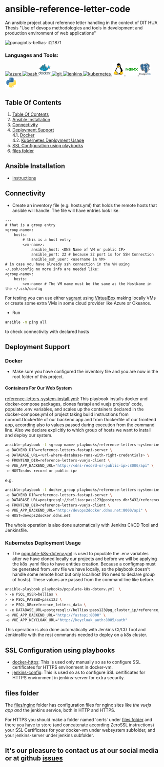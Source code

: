 # ansible-reference-letter-code
An ansible project about reference letter handling in the context of DIT HUA Thesis "Use of devops methodologies and tools in development and production environment of web applications"

<p align="left"> <img src="https://komarev.com/ghpvc/?username=panagiotis-bellias-it21871&label=Profile%20views&color=0e75b6&style=flat" alt="panagiotis-bellias-it21871" /> </p>

<h3 align="left">Languages and Tools:</h3>
<p align="left"> <a href="https://azure.microsoft.com/en-in/" target="_blank"> <img src="https://www.vectorlogo.zone/logos/microsoft_azure/microsoft_azure-icon.svg" alt="azure" width="40" height="40"/> </a> <a href="https://www.gnu.org/software/bash/" target="_blank"> <img src="https://www.vectorlogo.zone/logos/gnu_bash/gnu_bash-icon.svg" alt="bash" width="40" height="40"/> </a>
<a href="https://www.docker.com/" target="_blank"> <img src="https://raw.githubusercontent.com/devicons/devicon/master/icons/docker/docker-original-wordmark.svg" alt="docker" width="40" height="40"/> </a>
<a href="https://git-scm.com/" target="_blank"> <img src="https://www.vectorlogo.zone/logos/git-scm/git-scm-icon.svg" alt="git" width="40" height="40"/> </a> <a href="https://www.jenkins.io" target="_blank"> <img src="https://www.vectorlogo.zone/logos/jenkins/jenkins-icon.svg" alt="jenkins" width="40" height="40"/> </a> <a href="https://kubernetes.io" target="_blank"> <img src="https://www.vectorlogo.zone/logos/kubernetes/kubernetes-icon.svg" alt="kubernetes" width="40" height="40"/> </a> <a href="https://www.linux.org/" target="_blank"> <img src="https://raw.githubusercontent.com/devicons/devicon/master/icons/linux/linux-original.svg" alt="linux" width="40" height="40"/> </a> <a href="https://www.nginx.com" target="_blank"> <img src="https://raw.githubusercontent.com/devicons/devicon/master/icons/nginx/nginx-original.svg" alt="nginx" width="40" height="40"/> </a> <a href="https://www.postgresql.org" target="_blank"> <img src="https://raw.githubusercontent.com/devicons/devicon/master/icons/postgresql/postgresql-original-wordmark.svg" alt="postgresql" width="40" height="40"/> </a> <a href="https://www.python.org" target="_blank"> <img src="https://raw.githubusercontent.com/devicons/devicon/master/icons/python/python-original.svg" alt="python" width="40" height="40"/> </a> </p>

<a name="contents"></a>
## Table Of Contents
1. [Table Of Contents](#contents)  
2. [Ansible Installation](#installation)  
3. [Connectivity](#conn)  
4. [Deployment Support](#deployment)  
4.1. [Docker](#docker)  
4.2. [Kubernetes Deployment Usage](#k8s)  
5. [SSL Configuration using playbooks](#ssl)  
6. [files folder](#files)  

<a name="installation"></a>
## Ansible Installation
* [Instructions](https://docs.ansible.com/ansible/latest/installation_guide/intro_installation.html#installing-ansible-on-ubuntu)

<a name="connect"></a>
## Connectivity

* Create an inventory file (e.g. hosts.yml) that holds the remote hosts that ansible will handle. The file will have entries look like:
```nano
---
# that is a group entry
<group-name>:
    hosts:
        # this is a host entry
        <vm-name>:
            ansible_host: <DNS Name of VM or public IP>
            ansible_port: 22 # because 22 port is for SSH Connection
            ansible_ssh_user: <username in VM>
# in case you have already ssh connection in the VM using ~/.ssh/config no more info are needed like:
<group-name>:
    hosts:
        <vm-name> # The VM name must be the same as the HostName in the ~/.ssh/config
```
For testing you can use either [vagrant](https://www.vagrantup.com/) using [VirtualBox](https://www.virtualbox.org/) making locally VMs or create some extra VMs in some cloud provider like Azure or Okeanos.

* Run
```bash
ansible -m ping all
```
to check connectivity with declared hosts

<a name="deployment"></a>
## Deployment Support

<a name="docker"></a>
### Docker
* Make sure you have configured the inventory file and you are now in the root folder of this project.
<a name="web-system"></a>
#### Containers For Our Web System

[reference-letters-system-install.yml](playbooks/reference-letters-system-install.yml): This playbook installs docker and docker-compose packages, clones fastapi and vuejs projects' code, populate .env variables, and scales up the containers declared in the docker-compose.yml of project taking build instructions from nonroot.Dockerfile of our backend app and from Dockerfile of our frontend app, according also to values passed during execution from the command line. Also we declare explicitly to which group of hosts we want to install and deploy our system.  
```bash
ansible-playbook -l <group-name> playbooks/reference-letters-system-install.yml \
-e BACKEND_DIR=reference-letters-fastapi-server \
-e DATABASE_URL=<url-where-database-runs-with-right-credentials> \
-e FRONTEND_DIR=reference-letters-vuejs-client \
-e VUE_APP_BACKEND_URL="http://<dns-record-or-public-ip>:8000/api" \
-e HOST=<dns-record-or-public-ip>
```

e.g.
```bash
ansible-playbook -l docker_group playbooks/reference-letters-system-install.yml \
-e BACKEND_DIR=reference-letters-fastapi-server \
-e DATABASE_URL=postgresql://bellias:pass123@postgres_db:5432/reference_letters_data \
-e FRONTEND_DIR=reference-letters-vuejs-client \
-e VUE_APP_BACKEND_URL="http://devops2docker.ddns.net:8000/api" \
-e HOST=devops2docker.ddns.net
```

The whole operation is also done automatically with Jenkins CI/CD Tool and Jenkinsfile.


<a name="k8s"></a>
### Kubernetes Deployment Usage
* The [populate-k8s-dotenv.yml](playbooks/populate-k8s-dotenv.yml) is used to populate the .env variables after we have cloned locally our projects and before we will be applying the k8s .yaml files to have entities creation. Because a configmap must be generated from .env file we have locally, so the playbook doesn't handle some remote host but only localhost (No need to declare group of hosts). These values are passed from the command line like before.
```bash
ansible-playbook playbooks/populate-k8s-dotenv.yml  \
> -e PSQL_USER=bellias \
> -e PSQL_PASSWD=pass123 \
> -e PSQL_DB=reference_letters_data \
> -e DATABASE_URL=postgresql://bellias:pass123@pg_cluster_ip/reference_letters_data \
-e VUE_APP_BACKEND_URL="http://fastapi:8000" \
-e VUE_APP_KEYCLOAK_URL="http://keycloak_auth:8085/auth"
```
This operation is also done automatically with Jenkins CI/CD Tool and Jenkinsfile with the rest commands needed to deploy on a k8s cluster.

<a name="ssl"></a>
## SSL Configuration using playbooks

* [docker-https](playbooks/docker-https.yml): This is used only manually so as to configure SSL certificates for HTTPS environment in docker-vm.
* [jenkins-config](playbooks/jenkins-config.yml): This is used so as to configure SSL certificates for HTTPS environment in jenkins-server for extra security.

<a name="files"></a>
## files folder

The [files/nginx](files/nginx) folder has configuration files for nginx sites like *the vuejs app and* the jenkins service, both in HTTP and HTTPS.

For HTTPS you should make a folder named 'certs' under [files folder](files) and there you have to store (and concatenate according ZeroSSL instructions) your SSL Certificates for your docker-vm under websystem subfolder, and your jenkins-server under jenkins subfolder.

## It's our pleasure to contact us at our social media or at github [issues](https://github.com/panagiotis-bellias-it21871/ansible-reference-letter-code/issues)